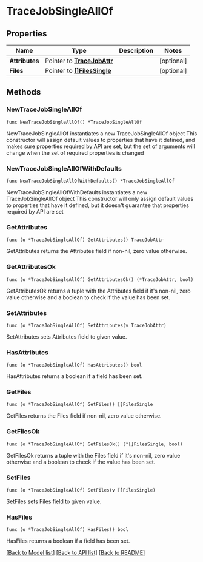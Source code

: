# TraceJobSingleAllOf

## Properties

Name | Type | Description | Notes
------------ | ------------- | ------------- | -------------
**Attributes** | Pointer to [**TraceJobAttr**](TraceJobAttr.md) |  | [optional] 
**Files** | Pointer to [**[]FilesSingle**](FilesSingle.md) |  | [optional] 

## Methods

### NewTraceJobSingleAllOf

`func NewTraceJobSingleAllOf() *TraceJobSingleAllOf`

NewTraceJobSingleAllOf instantiates a new TraceJobSingleAllOf object
This constructor will assign default values to properties that have it defined,
and makes sure properties required by API are set, but the set of arguments
will change when the set of required properties is changed

### NewTraceJobSingleAllOfWithDefaults

`func NewTraceJobSingleAllOfWithDefaults() *TraceJobSingleAllOf`

NewTraceJobSingleAllOfWithDefaults instantiates a new TraceJobSingleAllOf object
This constructor will only assign default values to properties that have it defined,
but it doesn't guarantee that properties required by API are set

### GetAttributes

`func (o *TraceJobSingleAllOf) GetAttributes() TraceJobAttr`

GetAttributes returns the Attributes field if non-nil, zero value otherwise.

### GetAttributesOk

`func (o *TraceJobSingleAllOf) GetAttributesOk() (*TraceJobAttr, bool)`

GetAttributesOk returns a tuple with the Attributes field if it's non-nil, zero value otherwise
and a boolean to check if the value has been set.

### SetAttributes

`func (o *TraceJobSingleAllOf) SetAttributes(v TraceJobAttr)`

SetAttributes sets Attributes field to given value.

### HasAttributes

`func (o *TraceJobSingleAllOf) HasAttributes() bool`

HasAttributes returns a boolean if a field has been set.

### GetFiles

`func (o *TraceJobSingleAllOf) GetFiles() []FilesSingle`

GetFiles returns the Files field if non-nil, zero value otherwise.

### GetFilesOk

`func (o *TraceJobSingleAllOf) GetFilesOk() (*[]FilesSingle, bool)`

GetFilesOk returns a tuple with the Files field if it's non-nil, zero value otherwise
and a boolean to check if the value has been set.

### SetFiles

`func (o *TraceJobSingleAllOf) SetFiles(v []FilesSingle)`

SetFiles sets Files field to given value.

### HasFiles

`func (o *TraceJobSingleAllOf) HasFiles() bool`

HasFiles returns a boolean if a field has been set.


[[Back to Model list]](../README.md#documentation-for-models) [[Back to API list]](../README.md#documentation-for-api-endpoints) [[Back to README]](../README.md)


